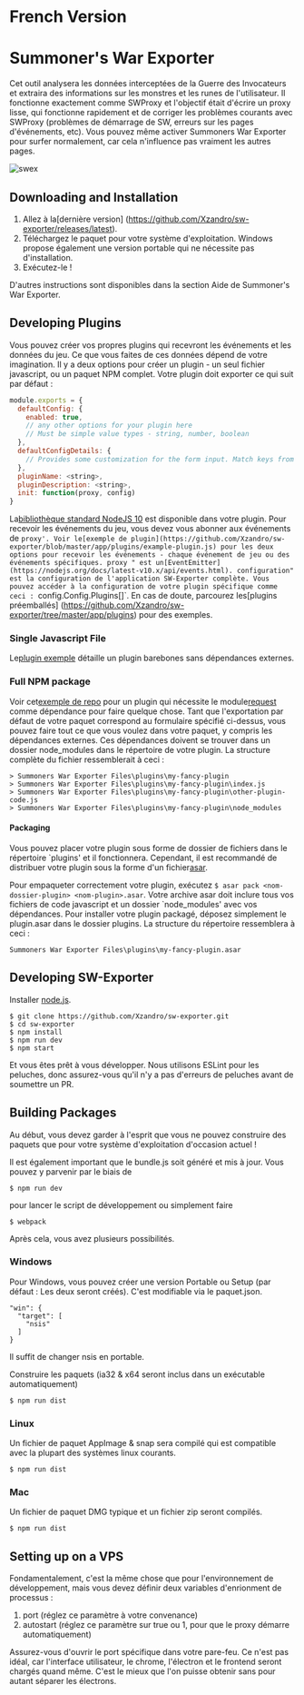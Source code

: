 # French Version
# Summoner's War Exporter

Cet outil analysera les données interceptées de la Guerre des Invocateurs et extraira des informations sur les monstres et les runes de l'utilisateur. Il fonctionne exactement comme SWProxy et l'objectif était d'écrire un proxy lisse, qui fonctionne rapidement et de corriger les problèmes courants avec SWProxy (problèmes de démarrage de SW, erreurs sur les pages d'événements, etc). Vous pouvez même activer Summoners War Exporter pour surfer normalement, car cela n'influence pas vraiment les autres pages.

![swex](http://i.imgur.com/NQGNNaF.png)

## Downloading and Installation

1. Allez à la[dernière version] (https://github.com/Xzandro/sw-exporter/releases/latest).
2. Téléchargez le paquet pour votre système d'exploitation. Windows propose également une version portable qui ne nécessite pas d'installation.
3. Exécutez-le !

D'autres instructions sont disponibles dans la section Aide de Summoner's War Exporter.

## Developing Plugins

Vous pouvez créer vos propres plugins qui recevront les événements et les données du jeu. Ce que vous faites de ces données dépend de votre imagination. Il y a deux options pour créer un plugin - un seul fichier javascript, ou un paquet NPM complet. Votre plugin doit exporter ce qui suit par défaut :

```javascript
module.exports = {
  defaultConfig: {
    enabled: true,
    // any other options for your plugin here
    // Must be simple value types - string, number, boolean
  },
  defaultConfigDetails: {
    // Provides some customization for the form input. Match keys from defaultConfig
  },
  pluginName: <string>,
  pluginDescription: <string>,
  init: function(proxy, config)
}
```

La[bibliothèque standard NodeJS 10](https://nodejs.org/dist/latest-v10.x/docs/api/) est disponible dans votre plugin. Pour recevoir les événements du jeu, vous devez vous abonner aux événements de `proxy'. Voir le[exemple de plugin](https://github.com/Xzandro/sw-exporter/blob/master/app/plugins/example-plugin.js) pour les deux options pour recevoir les événements - chaque événement de jeu ou des événements spécifiques. proxy " est un[EventEmitter](https://nodejs.org/docs/latest-v10.x/api/events.html). configuration" est la configuration de l'application SW-Exporter complète. Vous pouvez accéder à la configuration de votre plugin spécifique comme ceci : `config.Config.Plugins[<pluginName>]`. En cas de doute, parcourez les[plugins préemballés] (https://github.com/Xzandro/sw-exporter/tree/master/app/plugins) pour des exemples.

### Single Javascript File

Le[plugin exemple](https://github.com/Xzandro/sw-exporter/blob/master/app/plugins/example-plugin.js) détaille un plugin barebones sans dépendances externes.

### Full NPM package

Voir cet[exemple de repo](https://github.com/PeteAndersen/example-swex-plugin) pour un plugin qui nécessite le module[request](https://github.com/request/request) comme dépendance pour faire quelque chose. Tant que l'exportation par défaut de votre paquet correspond au formulaire spécifié ci-dessus, vous pouvez faire tout ce que vous voulez dans votre paquet, y compris les dépendances externes. Ces dépendances doivent se trouver dans un dossier node_modules dans le répertoire de votre plugin. La structure complète du fichier ressemblerait à ceci :

```
> Summoners War Exporter Files\plugins\my-fancy-plugin
> Summoners War Exporter Files\plugins\my-fancy-plugin\index.js
> Summoners War Exporter Files\plugins\my-fancy-plugin\other-plugin-code.js
> Summoners War Exporter Files\plugins\my-fancy-plugin\node_modules
```

#### Packaging

Vous pouvez placer votre plugin sous forme de dossier de fichiers dans le répertoire `plugins' et il fonctionnera. Cependant, il est recommandé de distribuer votre plugin sous la forme d'un fichier[asar](https://github.com/electron/asar).

Pour empaqueter correctement votre plugin, exécutez `$ asar pack <nom-dossier-plugin> <nom-plugin>.asar`. Votre archive asar doit inclure tous vos fichiers de code javascript et un dossier `node_modules' avec vos dépendances. Pour installer votre plugin packagé, déposez simplement le plugin.asar dans le dossier plugins. La structure du répertoire ressemblera à ceci :

```
Summoners War Exporter Files\plugins\my-fancy-plugin.asar
```

## Developing SW-Exporter

Installer [node.js](https://nodejs.org/).

```
$ git clone https://github.com/Xzandro/sw-exporter.git
$ cd sw-exporter
$ npm install
$ npm run dev
$ npm start
```

Et vous êtes prêt à vous développer. Nous utilisons ESLint pour les peluches, donc assurez-vous qu'il n'y a pas d'erreurs de peluches avant de soumettre un PR.

## Building Packages
Au début, vous devez garder à l'esprit que vous ne pouvez construire des paquets que pour votre système d'exploitation d'occasion actuel !

Il est également important que le bundle.js soit généré et mis à jour. Vous pouvez y parvenir par le biais de

```
$ npm run dev
```

pour lancer le script de développement ou simplement faire

```
$ webpack
```

Après cela, vous avez plusieurs possibilités.

### Windows

Pour Windows, vous pouvez créer une version Portable ou Setup (par défaut : Les deux seront créés). C'est modifiable via le paquet.json.
```
"win": {
  "target": [
    "nsis"
  ]
}
```

Il suffit de changer nsis en portable.

Construire les paquets (ia32 & x64 seront inclus dans un exécutable automatiquement)

```
$ npm run dist
```

### Linux

Un fichier de paquet AppImage & snap sera compilé qui est compatible avec la plupart des systèmes linux courants.

```
$ npm run dist
```

### Mac

Un fichier de paquet DMG typique et un fichier zip seront compilés.
```
$ npm run dist
```

## Setting up on a VPS

Fondamentalement, c'est la même chose que pour l'environnement de développement, mais vous devez définir deux variables d'enrionment de processus :

1. port (réglez ce paramètre à votre convenance)
2. autostart (réglez ce paramètre sur true ou 1, pour que le proxy démarre automatiquement)

Assurez-vous d'ouvrir le port spécifique dans votre pare-feu. Ce n'est pas idéal, car l'interface utilisateur, le chrome, l'électron et le frontend seront chargés quand même. C'est le mieux que l'on puisse obtenir sans pour autant séparer les électrons.
